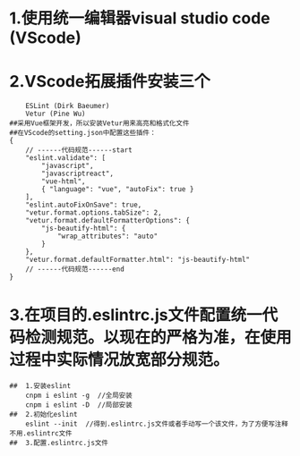 # 1.使用统一编辑器visual studio code (VScode)
# 2.VScode拓展插件安装三个
        ESLint (Dirk Baeumer)
        Vetur (Pine Wu)
    ##采用Vue框架开发，所以安装Vetur用来高亮和格式化文件
    ##在VScode的setting.json中配置这些插件：
    {
        // ------代码规范------start
        "eslint.validate": [
            "javascript",
            "javascriptreact",
            "vue-html",
            { "language": "vue", "autoFix": true }
        ],
        "eslint.autoFixOnSave": true,
        "vetur.format.options.tabSize": 2,
        "vetur.format.defaultFormatterOptions": {
            "js-beautify-html": {
                "wrap_attributes": "auto"    
            }
        },
        "vetur.format.defaultFormatter.html": "js-beautify-html"
        // ------代码规范------end
    }
# 3.在项目的.eslintrc.js文件配置统一代码检测规范。以现在的严格为准，在使用过程中实际情况放宽部分规范。
    ##  1.安装eslint
        cnpm i eslint -g  //全局安装
        cnpm i eslint -D  //局部安装
    ##  2.初始化eslint
        eslint --init  //得到.eslintrc.js文件或者手动写一个该文件，为了方便写注释不用.eslintrc文件
    ##  3.配置.eslintrc.js文件

        

